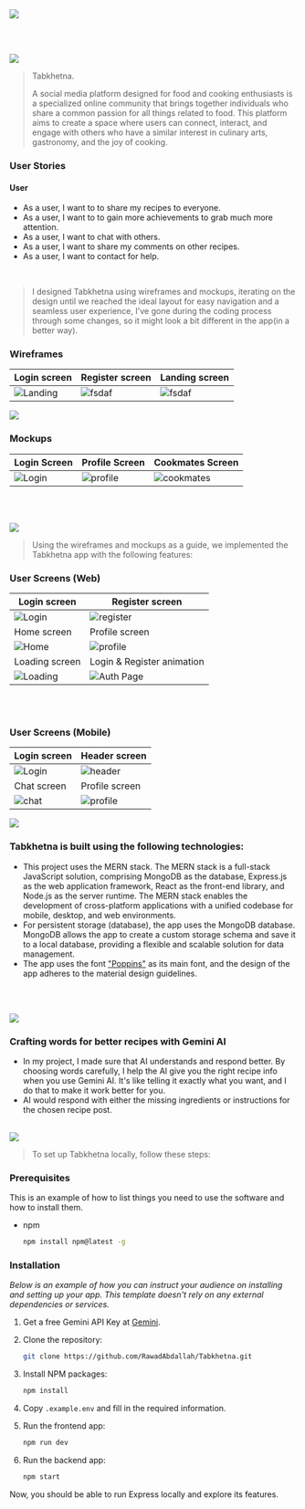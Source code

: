 <img src="./readme/title1.svg"/>

<br><br>

<!-- project philosophy -->
<img src="./readme/title2.svg"/>

> Tabkhetna.
>
> A social media platform designed for food and cooking enthusiasts is a specialized online community that brings together individuals who share a common passion for all things related to food. This platform aims to create a space where users can connect, interact, and engage with others who have a similar interest in culinary arts, gastronomy, and the joy of cooking.

### User Stories

#### User

- As a user, I want to to share my recipes to everyone.
- As a user, I want to to gain more achievements to grab much more attention.
- As a user, I want to chat with others.
- As a user, I want to share my comments on other recipes.
- As a user, I want to contact for help.

<br>

<!-- Prototyping -->

> I designed Tabkhetna using wireframes and mockups, iterating on the design until we reached the ideal layout for easy navigation and a seamless user experience, I've gone during the coding process through some changes, so it might look a bit different in the app(in a better way).

### Wireframes

| Login screen  | Register screen |  Landing screen |
| ---| ---| ---|
| ![Landing](./readme/demo/wireframes/login_wireframe.png) | ![fsdaf](./readme/demo/wireframes/register_wireframe.png) | ![fsdaf](./readme/demo/wireframes/home_wireframe.png) |

<img src="./readme/title5.svg"/>

### Mockups


| Login Screen  | Profile Screen | Cookmates Screen |
| ---| ---| ---|
| ![Login](./readme/demo/mockups/login.png) | ![profile](./readme/demo/mockups/profile.png) | ![cookmates](./readme/demo/mockups/cookmates.png) 

<br><br>

<!-- Implementation -->
<img src="./readme/title4.svg"/>

> Using the wireframes and mockups as a guide, we implemented the Tabkhetna app with the following features:

### User Screens (Web)

| Login screen  | Register screen |
| ---| ---|
| ![Login](./readme/demo/login.png) | ![register](./readme/demo/register.png) |
| Home screen  | Profile screen |
| ![Home](./readme/demo/home.png) | ![profile](./readme/demo/profile.png) |
| Loading screen | Login & Register animation
| ![Loading](./readme/demo/screens/loading.gif) | ![Auth Page](./readme/demo/screens/loginregister.gif)

<br><br>

### User Screens (Mobile)

| Login screen  | Header screen |
| ---| ---|
| ![Login](./readme/demo/screens/login-mobile.png) | ![header](./readme/demo/screens/header.gif) |
| Chat screen  | Profile screen |
| ![chat](./readme/demo/screens/chat-mobile.gif) | ![profile](./readme/demo/screens/profile-mobile.png) 




<!-- Tech stack -->
<img src="./readme/title3.svg"/>


### Tabkhetna is built using the following technologies:

- This project uses the MERN stack. The MERN stack is a full-stack JavaScript solution, comprising MongoDB as the database, Express.js as the web application framework, React as the front-end library, and Node.js as the server runtime. The MERN stack enables the development of cross-platform applications with a unified codebase for mobile, desktop, and web environments.
- For persistent storage (database), the app uses the MongoDB database. MongoDB allows the app to create a custom storage schema and save it to a local database, providing a flexible and scalable solution for data management.
- The app uses the font ["Poppins"](https://fonts.google.com/specimen/Poppins) as its main font, and the design of the app adheres to the material design guidelines.

<br><br>

<!-- Prompt Engineering -->
<img src="./readme/title7.svg"/>

### Crafting words for better recipes with Gemini AI

- In my project, I made sure that AI understands and respond better. By choosing words carefully, I help the AI give you the right recipe info when you use Gemini AI. It's like telling it exactly what you want, and I do that to make it work better for you.
- AI would respond with either the missing ingredients or instructions for the chosen recipe post.
<br><br>
<!-- How to run -->
<img src="./readme/title6.svg"/>

> To set up Tabkhetna locally, follow these steps:

### Prerequisites

This is an example of how to list things you need to use the software and how to install them.
* npm
  ```sh
  npm install npm@latest -g
  ```

### Installation

_Below is an example of how you can instruct your audience on installing and setting up your app. This template doesn't rely on any external dependencies or services._

1. Get a free Gemini API Key at [Gemini](https://www.gemini.com/).
2. Clone the repository:

    ```bash
    git clone https://github.com/RawadAbdallah/Tabkhetna.git
    ```

3. Install NPM packages:

    ```bash
    npm install
    ```

4. Copy `.example.env` and fill in the required information.
5. Run the frontend app:
   ```bash
   npm run dev
   ```
6. Run the backend app:
   ```bash
   npm start
   ```


Now, you should be able to run Express locally and explore its features.
